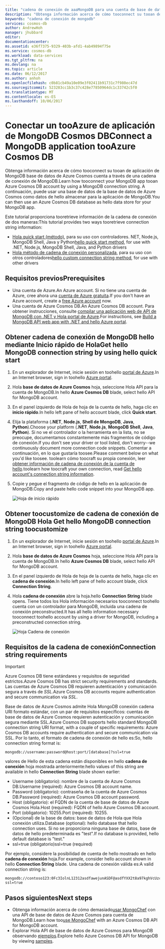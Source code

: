 ```yaml
---
title: "cadena de conexión de aaaMongoDB para una cuenta de base de datos de Azure Cosmos | Documentos de Microsoft"
description: "Obtenga información acerca de cómo tooconnect su tooan de aplicación de MongoDB base de datos de Azure Cosmos cuenta a través de una cadena de conexión de MongoDB."
keywords: "cadena de conexión de mongodb"
services: cosmos-db
author: AndrewHoh
manager: jhubbard
editor: 
documentationcenter: 
ms.assetid: e36f7375-9329-403b-afd1-4ab49894f75e
ms.service: cosmos-db
ms.workload: data-services
ms.tgt_pltfrm: na
ms.devlang: na
ms.topic: article
ms.date: 06/12/2017
ms.author: anhoh
ms.openlocfilehash: c0b81cb49a10e09e3f02411b91731c7f980ec47d
ms.sourcegitcommit: 523283cc1b3c37c428e77850964dc1c33742c5f0
ms.translationtype: MT
ms.contentlocale: es-ES
ms.lasthandoff: 10/06/2017
---
```

# <a name="connect-a-mongodb-application-tooazure-cosmos-db"></a><span data-ttu-id="47414-104">Conectar un tooAzure de aplicación de MongoDB Cosmos DB</span><span class="sxs-lookup"><span data-stu-id="47414-104">Connect a MongoDB application tooAzure Cosmos DB</span></span>
<span data-ttu-id="47414-105">Obtenga información acerca de cómo tooconnect su tooan de aplicación de MongoDB base de datos de Azure Cosmos cuenta a través de una cadena de conexión de MongoDB.</span><span class="sxs-lookup"><span data-stu-id="47414-105">Learn how tooconnect your MongoDB app tooan Azure Cosmos DB account by using a MongoDB connection string.</span></span> <span data-ttu-id="47414-106">A continuación, puede usar una base de datos de la base de datos de Azure Cosmos como datos de hello almacenar para la aplicación de MongoDB.</span><span class="sxs-lookup"><span data-stu-id="47414-106">You can then use an Azure Cosmos DB database as hello data store for your MongoDB app.</span></span> 

<span data-ttu-id="47414-107">Este tutorial proporciona tooretrieve información de la cadena de conexión de dos maneras:</span><span class="sxs-lookup"><span data-stu-id="47414-107">This tutorial provides two ways tooretrieve connection string information:</span></span>

- <span data-ttu-id="47414-108">[Hola quick start (método)](#QuickstartConnection), para su uso con controladores. NET, Node.js, MongoDB Shell, Java y Python</span><span class="sxs-lookup"><span data-stu-id="47414-108">[hello quick start method](#QuickstartConnection), for use with .NET, Node.js, MongoDB Shell, Java, and Python drivers</span></span>
- <span data-ttu-id="47414-109">[Hola método de cadena de conexión personalizada](#GetCustomConnection), para su uso con otros controladores</span><span class="sxs-lookup"><span data-stu-id="47414-109">[hello custom connection string method](#GetCustomConnection), for use with other drivers</span></span>

## <a name="prerequisites"></a><span data-ttu-id="47414-110">Requisitos previos</span><span class="sxs-lookup"><span data-stu-id="47414-110">Prerequisites</span></span>

- <span data-ttu-id="47414-111">Una cuenta de Azure.</span><span class="sxs-lookup"><span data-stu-id="47414-111">An Azure account.</span></span> <span data-ttu-id="47414-112">Si no tiene una cuenta de Azure, cree ahora una [cuenta de Azure gratuita](https://azure.microsoft.com/free/).</span><span class="sxs-lookup"><span data-stu-id="47414-112">If you don't have an Azure account, create a [free Azure account](https://azure.microsoft.com/free/) now.</span></span> 
- <span data-ttu-id="47414-113">Una cuenta de Azure Cosmos DB.</span><span class="sxs-lookup"><span data-stu-id="47414-113">An Azure Cosmos DB account.</span></span> <span data-ttu-id="47414-114">Para obtener instrucciones, consulte [compilar una aplicación web de API de MongoDB con .NET y Hola portal de Azure](create-mongodb-dotnet.md).</span><span class="sxs-lookup"><span data-stu-id="47414-114">For instructions, see [Build a MongoDB API web app with .NET and hello Azure portal](create-mongodb-dotnet.md).</span></span>

## <span data-ttu-id="47414-115"><a id="QuickstartConnection"></a>Obtener cadena de conexión de MongoDB hello mediante Inicio rápido de Hola</span><span class="sxs-lookup"><span data-stu-id="47414-115"><a id="QuickstartConnection"></a>Get hello MongoDB connection string by using hello quick start</span></span>
1. <span data-ttu-id="47414-116">En un explorador de Internet, inicie sesión en toohello [portal de Azure](https://portal.azure.com).</span><span class="sxs-lookup"><span data-stu-id="47414-116">In an Internet browser, sign in toohello [Azure portal](https://portal.azure.com).</span></span>
2. <span data-ttu-id="47414-117">Hola **base de datos de Azure Cosmos** hoja, seleccione Hola API para la cuenta de MongoDB.</span><span class="sxs-lookup"><span data-stu-id="47414-117">In hello **Azure Cosmos DB** blade, select hello API for MongoDB account.</span></span> 
3. <span data-ttu-id="47414-118">En el panel izquierdo de Hola de hoja de la cuenta de hello, haga clic en **inicio rápido**.</span><span class="sxs-lookup"><span data-stu-id="47414-118">In hello left pane of hello account blade, click **Quick start**.</span></span> 
4. <span data-ttu-id="47414-119">Elija la plataforma (**.NET**, **Node.js**, **Shell de MongoDB**, **Java**, **Python**).</span><span class="sxs-lookup"><span data-stu-id="47414-119">Choose your platform (**.NET**, **Node.js**, **MongoDB Shell**, **Java**, **Python**).</span></span> <span data-ttu-id="47414-120">Si no ve el controlador o la herramienta en la lista, no se preocupe, documentamos constantemente más fragmentos de código de conexión.</span><span class="sxs-lookup"><span data-stu-id="47414-120">If you don't see your driver or tool listed, don't worry--we continuously document more connection code snippets.</span></span> <span data-ttu-id="47414-121">Comentar a continuación, en lo que gustaría toosee.</span><span class="sxs-lookup"><span data-stu-id="47414-121">Please comment below on what you'd like toosee.</span></span> <span data-ttu-id="47414-122">toolearn cómo toocraft su propia conexión, leer [obtener información de cadena de conexión de la cuenta de hello](#GetCustomConnection).</span><span class="sxs-lookup"><span data-stu-id="47414-122">toolearn how toocraft your own connection, read [Get hello account's connection string information](#GetCustomConnection).</span></span>
5. <span data-ttu-id="47414-123">Copie y pegue el fragmento de código de hello en la aplicación de MongoDB.</span><span class="sxs-lookup"><span data-stu-id="47414-123">Copy and paste hello code snippet into your MongoDB app.</span></span>

    ![Hoja de inicio rápido](./media/connect-mongodb-account/QuickStartBlade.png)

## <span data-ttu-id="47414-125"><a id="GetCustomConnection"></a>Obtener toocustomize de cadena de conexión de MongoDB Hola</span><span class="sxs-lookup"><span data-stu-id="47414-125"><a id="GetCustomConnection"></a> Get hello MongoDB connection string toocustomize</span></span>
1. <span data-ttu-id="47414-126">En un explorador de Internet, inicie sesión en toohello [portal de Azure](https://portal.azure.com).</span><span class="sxs-lookup"><span data-stu-id="47414-126">In an Internet browser, sign in toohello [Azure portal](https://portal.azure.com).</span></span>
2. <span data-ttu-id="47414-127">Hola **base de datos de Azure Cosmos** hoja, seleccione Hola API para la cuenta de MongoDB.</span><span class="sxs-lookup"><span data-stu-id="47414-127">In hello **Azure Cosmos DB** blade, select hello API for MongoDB account.</span></span> 
3. <span data-ttu-id="47414-128">En el panel izquierdo de Hola de hoja de la cuenta de hello, haga clic en **cadena de conexión**.</span><span class="sxs-lookup"><span data-stu-id="47414-128">In hello left pane of hello account blade, click **Connection String**.</span></span> 
4. <span data-ttu-id="47414-129">Hola **cadena de conexión** abre la hoja.</span><span class="sxs-lookup"><span data-stu-id="47414-129">hello **Connection String** blade opens.</span></span> <span data-ttu-id="47414-130">Tiene todos los Hola información necesarios tooconnect toohello cuenta con un controlador para MongoDB, incluida una cadena de conexión preconstructed.</span><span class="sxs-lookup"><span data-stu-id="47414-130">It has all hello information necessary tooconnect toohello account by using a driver for MongoDB, including a preconstructed connection string.</span></span>

    ![Hoja Cadena de conexión](./media/connect-mongodb-account/ConnectionStringBlade.png)

## <a name="connection-string-requirements"></a><span data-ttu-id="47414-132">Requisitos de la cadena de conexión</span><span class="sxs-lookup"><span data-stu-id="47414-132">Connection string requirements</span></span>
> [!Important]
> <span data-ttu-id="47414-133">Azure Cosmos DB tiene estándares y requisitos de seguridad estrictos.</span><span class="sxs-lookup"><span data-stu-id="47414-133">Azure Cosmos DB has strict security requirements and standards.</span></span> <span data-ttu-id="47414-134">Las cuentas de Azure Cosmos DB requieren autenticación y comunicación segura a través de *SSL*.</span><span class="sxs-lookup"><span data-stu-id="47414-134">Azure Cosmos DB accounts require authentication and secure communication via *SSL*.</span></span> 
>
>

<span data-ttu-id="47414-135">Base de datos de Azure Cosmos admite Hola MongoDB conexión cadena URI formato estándar, con un par de requisitos específicos: cuentas de base de datos de Azure Cosmos requieren autenticación y comunicación segura mediante SSL.</span><span class="sxs-lookup"><span data-stu-id="47414-135">Azure Cosmos DB supports hello standard MongoDB connection string URI format, with a couple of specific requirements: Azure Cosmos DB accounts require authentication and secure communication via SSL.</span></span> <span data-ttu-id="47414-136">Por lo tanto, el formato de cadena de conexión de hello es:</span><span class="sxs-lookup"><span data-stu-id="47414-136">So, hello connection string format is:</span></span>

    mongodb://username:password@host:port/[database]?ssl=true

<span data-ttu-id="47414-137">valores de Hello de esta cadena están disponibles en hello **cadena de conexión** hoja mostrada anteriormente:</span><span class="sxs-lookup"><span data-stu-id="47414-137">hello values of this string are available in hello **Connection String** blade shown earlier:</span></span>

* <span data-ttu-id="47414-138">Username (obligatorio): nombre de la cuenta de Azure Cosmos DB.</span><span class="sxs-lookup"><span data-stu-id="47414-138">Username (required): Azure Cosmos DB account name.</span></span>
* <span data-ttu-id="47414-139">Password (obligatorio): contraseña de la cuenta de Azure Cosmos DB.</span><span class="sxs-lookup"><span data-stu-id="47414-139">Password (required): Azure Cosmos DB account password.</span></span>
* <span data-ttu-id="47414-140">Host (obligatorio): el FQDN de la cuenta de base de datos de Azure Cosmos Hola.</span><span class="sxs-lookup"><span data-stu-id="47414-140">Host (required): FQDN of hello Azure Cosmos DB account.</span></span>
* <span data-ttu-id="47414-141">Port (obligatorio): 10255.</span><span class="sxs-lookup"><span data-stu-id="47414-141">Port (required): 10255.</span></span>
* <span data-ttu-id="47414-142">(Opcional) de la base de datos: base de datos de Hola que Hola conexión utiliza.</span><span class="sxs-lookup"><span data-stu-id="47414-142">Database (optional): hello database that hello connection uses.</span></span> <span data-ttu-id="47414-143">Si no se proporciona ninguna base de datos, base de datos de hello predeterminada es "test".</span><span class="sxs-lookup"><span data-stu-id="47414-143">If no database is provided, hello default database is "test."</span></span>
* <span data-ttu-id="47414-144">ssl=true (obligatorio)</span><span class="sxs-lookup"><span data-stu-id="47414-144">ssl=true (required)</span></span>

<span data-ttu-id="47414-145">Por ejemplo, considere la posibilidad de cuenta de hello mostrado en hello **cadena de conexión** hoja.</span><span class="sxs-lookup"><span data-stu-id="47414-145">For example, consider hello account shown in hello **Connection String** blade.</span></span> <span data-ttu-id="47414-146">Una cadena de conexión válida es:</span><span class="sxs-lookup"><span data-stu-id="47414-146">A valid connection string is:</span></span>

    mongodb://contoso123:0Fc3IolnL12312asdfawejunASDF@asdfYXX2t8a97kghVcUzcDv98hawelufhawefafnoQRGwNj2nMPL1Y9qsIr9Srdw==@anhohmongo.documents.azure.com:10255/mydatabase?ssl=true

## <a name="next-steps"></a><span data-ttu-id="47414-147">Pasos siguientes</span><span class="sxs-lookup"><span data-stu-id="47414-147">Next steps</span></span>
* <span data-ttu-id="47414-148">Obtenga información acerca de cómo demasiado[usar MongoChef](mongodb-mongochef.md) con una API de base de datos de Azure Cosmos para cuenta de MongoDB.</span><span class="sxs-lookup"><span data-stu-id="47414-148">Learn how too[use MongoChef](mongodb-mongochef.md) with an Azure Cosmos DB API for MongoDB account.</span></span>
* <span data-ttu-id="47414-149">Explorar Hola API de base de datos de Azure Cosmos para MongoDB observando [ejemplos](mongodb-samples.md).</span><span class="sxs-lookup"><span data-stu-id="47414-149">Explore hello Azure Cosmos DB API for MongoDB by viewing [samples](mongodb-samples.md).</span></span>
